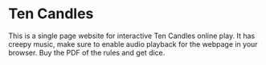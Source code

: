 # Ten Candles
This is a single page website for interactive Ten Candles online play. It has creepy music, make sure to enable audio playback for the webpage in your browser. Buy the PDF of the rules and get dice.
